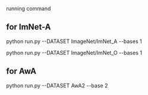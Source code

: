 running command

## for ImNet-A

python run.py --DATASET ImageNet/ImNet_A --bases 1

python run.py --DATASET ImageNet/ImNet_O --bases 1




## for AwA

python run.py --DATASET AwA2 --base 2


